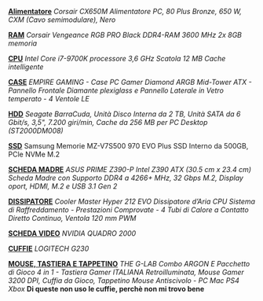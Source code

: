 
**[Alimentatore](https://www.amazon.it/gp/product/B019NWQSOC/ref=ppx_yo_dt_b_asin_title_o01_s00?ie=UTF8&psc=1 "Alimentatore")**
*Corsair CX650M Alimentatore PC, 80 Plus Bronze, 650 W, CXM (Cavo semimodulare), Nero*

**[RAM](https://www.amazon.it/gp/product/B07TB3R9JB/ref=ppx_yo_dt_b_asin_title_o02_s00?ie=UTF8&psc=1 "RAM")**
*Corsair Vengeance RGB PRO Black DDR4-RAM 3600 MHz 2x 8GB memoria*

**[CPU](https://www.amazon.it/gp/product/B07HHN6KBZ/ref=ppx_yo_dt_b_asin_title_o02_s00?ie=UTF8&psc=1 "CPU")**
*Intel Core i7-9700K processore 3,6 GHz Scatola 12 MB Cache intelligente*

**[CASE](https://www.amazon.it/gp/product/B07ZRXPKXY/ref=ppx_yo_dt_b_asin_title_o03_s01?ie=UTF8&psc=1 "CASE")**
*EMPIRE GAMING - Case PC Gamer Diamond ARGB Mid-Tower ATX - Pannello Frontale Diamante plexiglass e Pannello Laterale in Vetro temperato - 4 Ventole LE*

**[HDD](https://www.amazon.it/gp/product/B075QJTBVT/ref=ppx_yo_dt_b_asin_title_o04_s00?ie=UTF8&psc=1 "HDD")**
*Seagate BarraCuda, Unità Disco Interna da 2 TB, Unità SATA da 6 Gbit/s, 3,5", 7.200 giri/min, Cache da 256 MB per PC Desktop (ST2000DM008)*

**[SSD](https://www.amazon.it/gp/product/B07MFBLN7K/ref=ppx_yo_dt_b_asin_title_o05_s01?ie=UTF8&psc=1 "SSD")**
Samsung Memorie MZ-V7S500 970 EVO Plus SSD Interno da 500GB, PCle NVMe M.2

**[SCHEDA MADRE](https://www.amazon.it/gp/product/B07HS7C646/ref=ppx_yo_dt_b_asin_title_o05_s01?ie=UTF8&psc=1 "SCHEDA MADRE")**
*ASUS PRIME Z390-P Intel Z390 ATX (30.5 cm x 23.4 cm) Scheda Madre con Supporto DDR4 a 4266+ MHz, 32 Gbps M.2, Display oport, HDMI, M.2 e USB 3.1 Gen 2*

**[DISSIPATORE](https://www.amazon.it/gp/product/B0068OI7T8/ref=ppx_yo_dt_b_asin_title_o05_s01?ie=UTF8&psc=1 "DISSIPATORE")**
*Cooler Master Hyper 212 EVO Dissipatore d’Aria CPU Sistema di Raffreddamento - Prestazioni Comprovate - 4 Tubi di Calore a Contatto Diretto Continuo, Ventola 120 mm PWM*

**[SCHEDA VIDEO](https://www.nvidia.com/content/dam/en-zz/Solutions/design-visualization/quadro-product-literature/NV_DS_QUADRO_2000_US_LR.pdf "SCHEDA VIDEO")**
*NVIDIA QUADRO 2000*

**[CUFFIE](https://www.amazon.it/Logitech-Cuffia-Giochi-Versione-Italiana/dp/B00CJ5FPSG "CUFFIE")**
*LOGITECH G230*

**[MOUSE, TASTIERA E TAPPETINO](https://www.amazon.it/gp/product/B07YGCCBSZ/ref=ppx_yo_dt_b_asin_title_o03_s00?ie=UTF8&psc=1 "MOUSE, TASTIERA e TAPPETINO")**
*THE G-LAB Combo ARGON E Pacchetto di Gioco 4 in 1 - Tastiera Gamer ITALIANA Retroilluminata, Mouse Gamer 3200 DPI, Cuffia da Gioco, Tappetino Mouse Antiscivolo - PC Mac PS4 Xbox* **Di queste non uso le cuffie, perchè non mi trovo bene**


